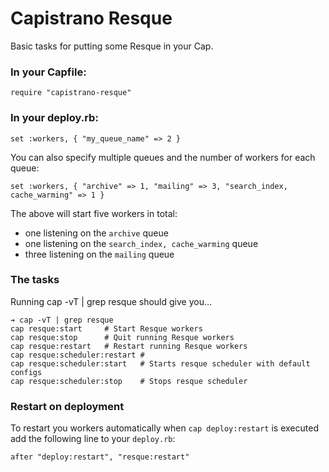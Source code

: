 # Capistrano Resque

Basic tasks for putting some Resque in your Cap.

### In your Capfile:

```
require "capistrano-resque"
```

### In your deploy.rb:

```
set :workers, { "my_queue_name" => 2 }
```

You can also specify multiple queues and the number of workers
for each queue:

```
set :workers, { "archive" => 1, "mailing" => 3, "search_index, cache_warming" => 1 }
```

The above will start five workers in total:

 * one listening on the `archive` queue
 * one listening on the `search_index, cache_warming` queue
 * three listening on the `mailing` queue

### The tasks

Running cap -vT | grep resque should give you...

```
➔ cap -vT | grep resque
cap resque:start     # Start Resque workers
cap resque:stop      # Quit running Resque workers
cap resque:restart   # Restart running Resque workers
cap resque:scheduler:restart # 
cap resque:scheduler:start   # Starts resque scheduler with default configs
cap resque:scheduler:stop    # Stops resque scheduler
```

### Restart on deployment

To restart you workers automatically when `cap deploy:restart` is executed
add the following line to your `deploy.rb`:

```
after "deploy:restart", "resque:restart"
```
